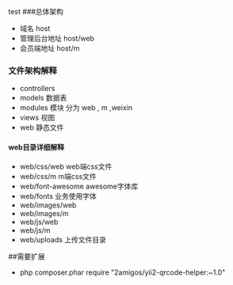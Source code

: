 test
###总体架构
* 域名 host
* 管理后台地址  host/web
* 会员端地址 host/m


### 文件架构解释
* controllers  
* models  数据表
* modules 模块 分为 web , m ,weixin
* views  视图
* web 静态文件

#### web目录详细解释
* web/css/web  web端css文件
* web/css/m  m端css文件
* web/font-awesome  awesome字体库
* web/fonts  业务使用字体
* web/images/web
* web/images/m
* web/js/web
* web/js/m
* web/uploads 上传文件目录





##需要扩展
* php composer.phar require "2amigos/yii2-qrcode-helper:~1.0"
